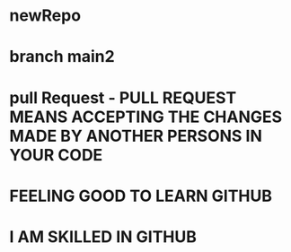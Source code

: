 # newRepo
# branch main2
# pull Request - PULL REQUEST MEANS ACCEPTING THE CHANGES MADE BY ANOTHER PERSONS IN YOUR CODE
# FEELING GOOD TO LEARN GITHUB
# I AM SKILLED IN GITHUB

